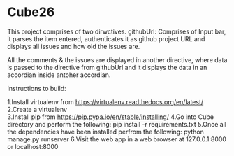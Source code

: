 # Cube26

This project comprises of two dirwctives. 
githubUrl: Comprises of Input bar, it parses the item entered, authenticates it as github project URL and displays all issues and 
how old the issues are. 

All the comments & the issues are displayed in another directive, where data is passed to the directive from githubUrl and it displays the data in an accordian inside antoher accordian. 
  
  



Instructions to build: 

1.Install virtualenv from https://virtualenv.readthedocs.org/en/latest/
2.Create a virtualenv  
3.Install pip from https://pip.pypa.io/en/stable/installing/
4.Go into Cube directory and perform the following: pip install -r requirements.txt
5.Once all the dependencies have been installed perfrom the following: python manage.py runserver
6.Visit the web app in a web browser at 127.0.0.1:8000 or localhost:8000
